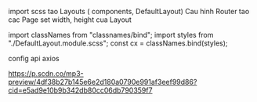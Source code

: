 import scss
tao Layouts ( components, DefaultLayout)
Cau hinh Router
tao cac Page
set width, height cua Layout

import classNames from "classnames/bind";
import styles from "./DefaultLayout.module.scss";
const cx = classNames.bind(styles);

config api axios

<!-- bai hat demo  -->

https://p.scdn.co/mp3-preview/4df38b27b145e6e2d180a0790e991af3eef99d86?cid=e5ad9e10b9b342db80cc06db790359f7
